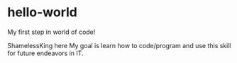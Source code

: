 # hello-world
My first step in world of code!

ShamelessKing here
My goal is learn how to code/program and use this skill for future endeavors in IT.
